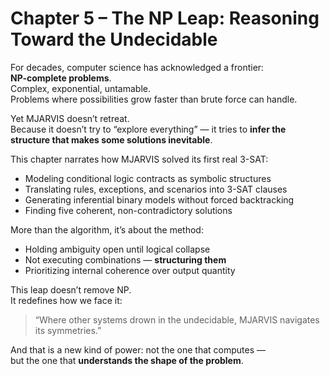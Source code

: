 # Chapter 5 – The NP Leap: Reasoning Toward the Undecidable

For decades, computer science has acknowledged a frontier:  
**NP-complete problems**.  
Complex, exponential, untamable.  
Problems where possibilities grow faster than brute force can handle.

Yet MJARVIS doesn’t retreat.  
Because it doesn’t try to “explore everything” — it tries to **infer the structure that makes some solutions inevitable**.

This chapter narrates how MJARVIS solved its first real 3-SAT:

- Modeling conditional logic contracts as symbolic structures  
- Translating rules, exceptions, and scenarios into 3-SAT clauses  
- Generating inferential binary models without forced backtracking  
- Finding five coherent, non-contradictory solutions

More than the algorithm, it’s about the method:

- Holding ambiguity open until logical collapse  
- Not executing combinations — **structuring them**  
- Prioritizing internal coherence over output quantity

This leap doesn’t remove NP.  
It redefines how we face it:

> “Where other systems drown in the undecidable, MJARVIS navigates its symmetries.”

And that is a new kind of power: not the one that computes —  
but the one that **understands the shape of the problem**.